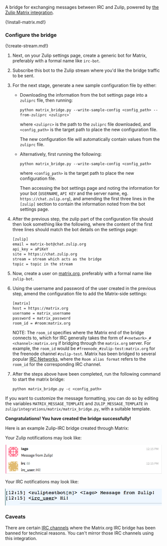 A bridge for exchanging messages between IRC and Zulip, powered by
[the Zulip Matrix integration](/integrations/doc/matrix).

{!install-matrix.md!}

### Configure the bridge

{!create-stream.md!}

1.  Next, on your Zulip settings page, create a generic bot for Matrix,
    preferably with a formal name like `irc-bot`.

1.  Subscribe this bot to the Zulip stream where you'd like the bridge
    traffic to be sent.

1.  For the next stage, generate a new sample configuration file by either:

    -   Downloading the information from the bot settings page into a `zuliprc`
        file, then running:

        ```
        python matrix_bridge.py --write-sample-config <config_path> --from-zuliprc <zuliprc>`
        ```

        where `<zuliprc>` is the path to the `zuliprc` file downloaded, and
        `<config_path>` is the target path to place the new configuration file.

        The new configuration file will automatically contain values from the `zuliprc` file.

    -   Alternatively, first running the following:

        ```
        python matrix_bridge.py --write-sample-config <config_path>
        ```

        where `<config_path>` is the target path to place the new configuration file.

        Then accessing the bot settings page and noting the information for your bot
        (`USERNAME`, `API KEY` and the server name, eg. `https://chat.zulip.org`),
        and amending the first three lines in the `[zulip]` section to contain the
        information noted from the bot settings page.

1.  After the previous step, the zulip part of the configuration file should
    then look something like the following, where the content of the first three
    lines should match the bot details on the settings page:

    ```
    [zulip]
    email = matrix-bot@chat.zulip.org
    api_key = aPiKeY
    site = https://chat.zulip.org
    stream = stream which acts as the bridge
    topic = topic in the stream
    ```

1.  Now, create a user on [matrix.org](https://matrix.org/), preferably
    with a formal name like `zulip-bot`.

1.  Using the username and password of the user created in the previous step,
    amend the configuration file to add the Matrix-side settings:

    ```
    [matrix]
    host = https://matrix.org
    username = matrix_username
    password = matrix_password
    room_id = #room:matrix.org
    ```

    NOTE: The `room_id` specifies where the Matrix end of the bridge connects
    to, which for IRC generally takes the form of `#<network>_#<channel>:matrix.org` if
    bridging through the `matrix.org` server. For example, the `room_id` would
    be `#freenode_#zulip-test:matrix.org` for the freenode channel
    `#zulip-test`. Matrix has been bridged to several popular
    [IRC Networks](https://github.com/matrix-org/matrix-appservice-irc/wiki/Bridged-IRC-networks),
    where the `Room alias format` refers to the `room_id` for the
    corresponding IRC channel.

1.  After the steps above have been completed, run the following command to
    start the matrix bridge:

    ```
    python matrix_bridge.py -c <config_path>
    ```

If you want to customize the message formatting, you can do so by
editing the variables `MATRIX_MESSAGE_TEMPLATE` and
`ZULIP_MESSAGE_TEMPLATE` in
`zulip/integrations/matrix/matrix_bridge.py`, with a suitable
template.

**Congratulations! You have created the bridge successfully!**

Here is an example Zulip-IRC bridge created through Matrix:

Your Zulip notifications may look like:

![](/static/images/integrations/irc/001.png)

Your IRC notifications may look like:

![](/static/images/integrations/irc/002.png)

### Caveats

There are certain
[IRC channels](https://github.com/matrix-org/matrix-appservice-irc/wiki/Channels-from-which-the-IRC-bridge-is-banned)
where the Matrix.org IRC bridge has been banned for technical reasons.
You can't mirror those IRC channels using this integration.
